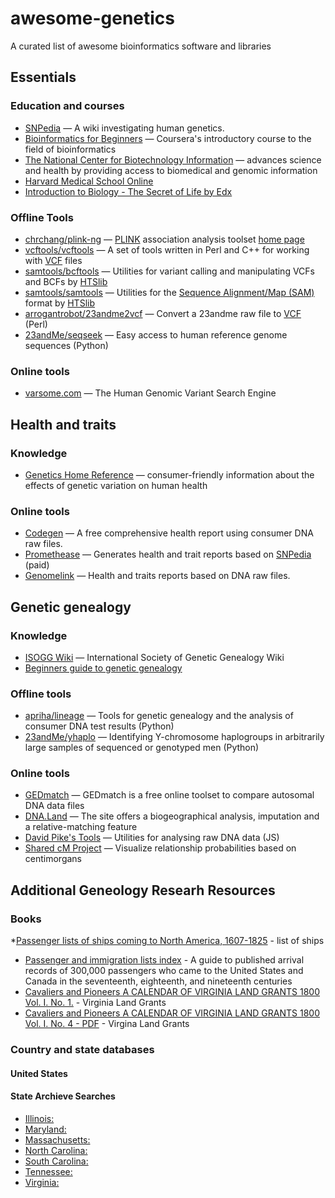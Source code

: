 # awesome-genetics
A curated list of awesome bioinformatics software and libraries

## Essentials
### Education and courses
* [SNPedia](http://snpedia.org/) — A wiki investigating human genetics.
* [Bioinformatics for Beginners](https://www.coursera.org/learn/bioinformatics/home/welcome) — Coursera's introductory course to the field of bioinformatics
* [The National Center for Biotechnology Information](https://www.ncbi.nlm.nih.gov/) — advances science and health by providing access to biomedical and genomic information
* [Harvard Medical School Online](https://onlinelearning.hms.harvard.edu/hmx/)
* [Introduction to Biology - The Secret of Life by Edx](https://www.edx.org/course/introduction-to-biology-the-secret-of-life-3)


### Offline Tools
* [chrchang/plink-ng](https://github.com/chrchang/plink-ng) — [PLINK](https://en.wikipedia.org/wiki/PLINK_(genetic_tool-set)) association analysis toolset [home page](https://www.cog-genomics.org/plink/)
* [vcftools/vcftools](https://github.com/vcftools/vcftools) — A set of tools written in Perl and C++ for working with [VCF](https://en.wikipedia.org/wiki/Variant_Call_Format) files
* [samtools/bcftools](https://github.com/samtools/bcftools) — Utilities for variant calling and manipulating VCFs and BCFs by [HTSlib](http://www.htslib.org/)
* [samtools/samtools](https://github.com/samtools/samtools) — Utilities for the [Sequence Alignment/Map (SAM)](https://en.wikipedia.org/wiki/SAM_(file_format)) format by [HTSlib](http://www.htslib.org/)
* [arrogantrobot/23andme2vcf](https://github.com/arrogantrobot/23andme2vcf) — Convert a 23andme raw file to [VCF](https://en.wikipedia.org/wiki/Variant_Call_Format) (Perl)
* [23andMe/seqseek](https://github.com/23andMe/seqseek) — Easy access to human reference genome sequences (Python)

### Online tools
* [varsome.com](https://varsome.com/) — The Human Genomic Variant Search Engine

## Health and traits
### Knowledge
* [Genetics Home Reference](https://ghr.nlm.nih.gov/) — consumer-friendly information about the effects of genetic variation on human health

### Online tools
* [Codegen](https://codegen.eu/) — A free comprehensive health report using consumer DNA raw files.
* [Promethease](http://promethease.com/) — Generates health and trait reports based on [SNPedia](http://snpedia.org/) (paid)
* [Genomelink](https://genomelink.io/) — Health and traits reports based on DNA raw files.

## Genetic genealogy
### Knowledge
* [ISOGG Wiki](https://isogg.org/wiki/Wiki_Welcome_Page) — International Society of Genetic Genealogy Wiki
* [Beginners guide to genetic genealogy](https://sites.google.com/site/wheatonsurname/beginners-guide-to-genetic-genealogy)

### Offline tools
* [apriha/lineage](https://github.com/apriha/lineage) — Tools for genetic genealogy and the analysis of consumer DNA test results (Python)
* [23andMe/yhaplo](https://github.com/23andMe/yhaplo) — Identifying Y-chromosome haplogroups in arbitrarily large samples of sequenced or genotyped men (Python)

### Online tools
* [GEDmatch](https://www.gedmatch.com/) — GEDmatch is a free online toolset to compare autosomal DNA data files
* [DNA.Land](https://dna.land/) — The site offers a biogeographical analysis, imputation and a relative-matching feature
* [David Pike's Tools](http://www.math.mun.ca/~dapike/FF23utils/) — Utilities for analysing raw DNA data (JS)
* [Shared cM Project](https://dnapainter.com/tools/sharedcmv4) — Visualize relationship probabilities based on centimorgans

## Additional Geneology Researh Resources

### Books
*[Passenger lists of ships coming to North America, 1607-1825](https://archive.org/details/passengerlistsof00lanc/page/8/mode/2up) - list of ships
* [Passenger and immigration lists index](https://archive.org/details/passengerimmigra0000filb/mode/2up) - A guide to published arrival records of 300,000 passengers who came to the United States and Canada in the seventeenth, eighteenth, and nineteenth centuries
* [Cavaliers and Pioneers A CALENDAR OF VIRGINIA LAND GRANTS 1800 Vol. I. No. 1.](https://archive.org/details/cavalierspioneer1135nuge/mode/2up) - Virginia Land Grants
* [Cavaliers and Pioneers A CALENDAR OF VIRGINIA LAND GRANTS 1800 Vol. I. No. 4 - PDF](https://ia600604.us.archive.org/6/items/cavalierspioneer14nuge/cavalierspioneer14nuge.pdf) - Virgina Land Grants

 
### Country and state databases

#### United States

#### State Archieve Searches
* [Illinois: ](https://www.ilsos.gov/departments/archives/home.html)
* [Maryland: ](https://query.msa.maryland.gov/texis/search/)
* [Massachusetts: ](http://digitalarchives.sec.state.ma.us/)
* [North Carolina: ](https://archives.ncdcr.gov/)
* [South Carolina: ](http://www.usgwarchives.net/search/search.cgi/searchsc.htm)
* [Tennessee: ](https://tslaindexes.tn.gov/)
* [Virginia: ](https://lva.primo.exlibrisgroup.com/discovery/search)






